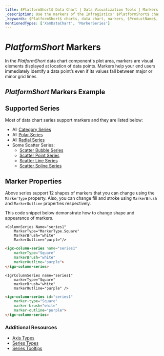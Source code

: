 ```yaml
---
title: $PlatformShort$ Data Chart | Data Visualization Tools | Markers | Infragistics
_description: Use the markers of the Infragistics' $PlatformShort$ charts to identify a data point even if it values fall between major or minor gridlines. Check out the $ProductName$ graph's markers feature!
_keywords: $PlatformShort$ charts, data chart, markers, $ProductName$, Infragistics
mentionedTypes: ['XamDataChart', 'MarkerSeries']
---
```

# $PlatformShort$ Markers

In the $PlatformShort$ data chart component's plot area, markers are visual elements displayed at location of data points. Markers help your end users immediately identify a data point’s even if its values fall between major or minor grid lines.

## $PlatformShort$ Markers Example


<code-view style="height: 300px" 
           data-demos-base-url="{environment:dvDemosBaseUrl}" 
           iframe-src="{environment:dvDemosBaseUrl}/charts/data-chart-series-markers" 
           alt="$PlatformShort$ Markers Example" 
           github-src="charts/data-chart/series-markers">
</code-view>

<div class="divider--half"></div>

## Supported Series

Most of data chart series support markers and they are listed below:

* All [Category Series](data-chart-type-category-series.md)
* All [Polar Series](data-chart-type-polar-series.md)
* All [Radial Series](data-chart-type-radial-series.md)
* Some Scatter Series:
    - [Scatter Bubble Series](data-chart-type-scatter-bubble-series.md)
    - [Scatter Point Series](data-chart-type-scatter-point-series.md)
    - [Scatter Line Series](data-chart-type-scatter-line-series.md)
    - [Scatter Spline Series](data-chart-type-scatter-spline-series.md)


## Marker Properties

Above series support 12 shapes of markers that you can change using the `MarkerType` property.  Also, you can change fill and stroke using `MarkerBrush` and `MarkerOutline` properties respectively.

This code snippet below demonstrate how to change shape and appearance of markers.

```razor
<ColumnSeries Name="series1"
    MarkerType="MarkerType.Square"
    MarkerBrush="white"
    MarkerOutline="purple"/>
```

```html
<igx-column-series name="series1"
    markerType="Square"
    markerBrush="white"
    markerOutline="purple">
</igx-column-series>
```

```tsx
<IgrColumnSeries name="series1"
    markerType="Square"
    markerBrush="white"
    markerOutline="purple" />
```

```html
<igc-column-series id="series1"
    marker-type="Square"
    marker-brush="white"
    marker-outline="purple">
</igc-column-series>
```

<!-- TODO add this section when we add MarkerTemplate

## Marker Templates

You can provide custom shape using the `MarkerTemplate` property.

This code snippet below demonstrate how to create custom  marker with values of data points.


```html
 <igx-data-chart
    [dataSource]="dataSource"
    width="700px"
    height="500px">

    TODO

 </igx-data-chart>
```

```tsx
<IgrColumnSeries name="series1"
    markerTemplate="customMarker" />
``` -->

### Additional Resources

- [Axis Types](data-chart-axis-types.md)
- [Series Types](data-chart-series-types.md)
- [Series Tooltips](data-chart-series-tooltips.md)

